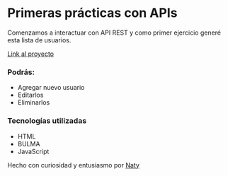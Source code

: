 <h1>Primeras prácticas con APIs</h1>

<p>Comenzamos a interactuar con API REST y como primer ejercicio generé esta lista de usuarios.</p>

[Link al proyecto](https://nataliasoledadnavarro.github.io/api-usuarios/)

<h3>Podrás:</h3>
<ul>
<li>Agregar nuevo usuario</li>
<li>Editarlos</li>
<li>Eliminarlos</li>
</ul>

<h3>Tecnologías utilizadas</h3>
<ul>
<li>HTML</li>
<li>BULMA</li>
<li>JavaScript</li>
</ul>

Hecho con curiosidad y entusiasmo por [Naty](https://www.linkedin.com/in/nataliasoledadnavarro/)
